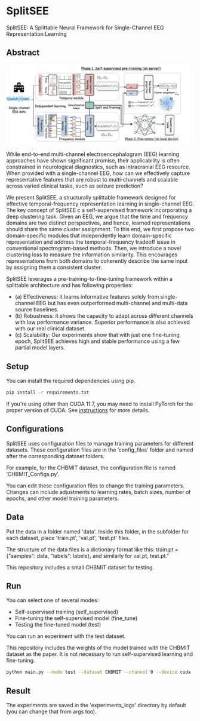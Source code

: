 # SplitSEE
SplitSEE: A Splittable Neural Framework for Single-Channel EEG Representation Learning

## Abstract
<p align="center">
<img src="misc/overview.png" width="600" class="center">
</p>

While end-to-end multi-channel electroencephalogram (EEG) learning approaches have shown significant promise, their applicability is often constrained in neurological diagnostics, such as intracranial EEG resource.
When provided with a single-channel EEG, how can we effectively capture representative features that are robust to multi-channels and scalable across varied clinical tasks, such as seizure prediction?

We present SplitSEE, a structurally splittable framework designed for effective temporal-frequency representation learning in single-channel EEG.
The key concept of SplitSEE c a self-supervised framework incorporating a deep clustering task. 
Given an EEG, we argue that the time and frequency domains are two distinct perspectives, and hence, learned representations should share the same cluster assignment.
To this end, we first propose two domain-specific modules that independently learn domain-specific representation and address the temporal-frequency tradeoff issue in conventional spectrogram-based methods. 
Then, we introduce a novel clustering loss to measure the information similarity.
This encourages representations from both domains to coherently describe the same input by assigning them a consistent cluster. 

SplitSEE leverages a pre-training-to-fine-tuning framework within a splittable architecture and has following properties:
- (a) Effectiveness: it learns informative features solely from single-channel EEG but has even outperformed multi-channel and multi-data source baselines.
- (b) Robustness: it shows the capacity to adapt across different channels with low performance variance. Superior performance is also achieved with our real clinical dataset.
- (c) Scalability: Our experiments show that with just one fine-tuning epoch, SplitSEE achieves high and stable performance using a few partial model layers.

## Setup

You can install the required dependencies using pip.

```bash
pip install -r requirements.txt
```

If you're using other than CUDA 11.7, you may need to install PyTorch for the proper version of CUDA. See [instructions](https://pytorch.org/get-started/locally/) for more details.


## Configurations
SplitSEE uses configuration files to manage training parameters for different datasets. 
These configuration files are in the ‘config_files’ folder and named after the corresponding dataset folders. 

For example, for the CHBMIT dataset, the configuration file is named ‘CHBMIT_Configs.py’. 

You can edit these configuration files to change the training parameters.
Changes can include adjustments to learning rates, batch sizes, number of epochs, and other model training parameters.

## Data
Put the data in a folder named 'data'. 
Inside this folder, in the subfolder for each dataset, place 'train.pt', 'val.pt', 'test.pt' files. 

The structure of the data files is a dictionary format like this: train.pt = {"samples": data, "labels": labels}, and similarly for val.pt, test.pt."

This repository includes a small CHBMIT dataset for testing.

## Run
You can select one of several modes:
 - Self-supervised training (self_supervised)
 - Fine-tuning the self-supervised model (fine_tune)
 - Testing the fine-tuned model (test)

You can run an experiment with the test dataset.

This repository includes the weights of the model trained with the CHBMIT dataset as the paper. 
It is not necessary to run self-supervised learning and fine-tuning.

```bash
python main.py --mode test --dataset CHBMIT --channel 0 --device cuda
```

## Result

The experiments are saved in the 'experiments_logs' directory by default (you can change that from args too).